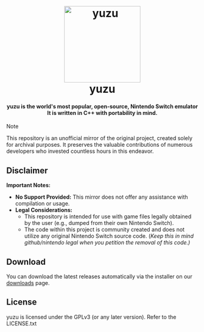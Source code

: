 <!--
SPDX-FileCopyrightText: 2018 yuzu Emulator Project
SPDX-License-Identifier: GPL-2.0-or-later
-->

<h1 align="center">
  <br>
  <a href="https://yuzu-emu.org/"><img src="https://raw.githubusercontent.com/yuzu-mirror/yuzu-assets/master/icons/icon.png" alt="yuzu" width="200"></a>
  <br>
  <b>yuzu</b>
  <br>
</h1>

<h4 align="center"><b>yuzu</b> is the world's most popular, open-source, Nintendo Switch emulator
<br>
It is written in C++ with portability in mind.
</h4>

> [!NOTE]
> This repository is an unofficial mirror of the original project, created solely for archival purposes. It preserves the valuable contributions of numerous developers who invested countless hours in this endeavor.

## **Disclaimer**

**Important Notes:**

* **No Support Provided:** This mirror does not offer any assistance with compilation or usage.
* **Legal Considerations:**
    * This repository is intended for use with game files legally obtained by the user (e.g., dumped from their own Nintendo Switch).
    * The code within this project is community created and does not utilize any original Nintendo Switch source code. (_Keep this in mind github/nintendo legal when you petition the removal of this code.)_

## Download

You can download the latest releases automatically via the installer on our [downloads](https://web.archive.org/web/20240304063132/https://yuzu-emu.org/downloads/) page.

## License

yuzu is licensed under the GPLv3 (or any later version). Refer to the LICENSE.txt
